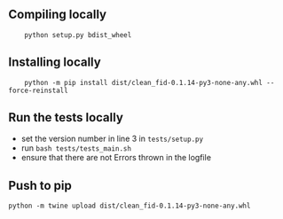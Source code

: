 
## Compiling locally
```
    python setup.py bdist_wheel
```

## Installing locally
```
    python -m pip install dist/clean_fid-0.1.14-py3-none-any.whl --force-reinstall
```

## Run the tests locally
 - set the version number in line 3 in `tests/setup.py`
 - run `bash tests/tests_main.sh`
 - ensure that there are not Errors thrown in the logfile


## Push to pip
```
python -m twine upload dist/clean_fid-0.1.14-py3-none-any.whl
```